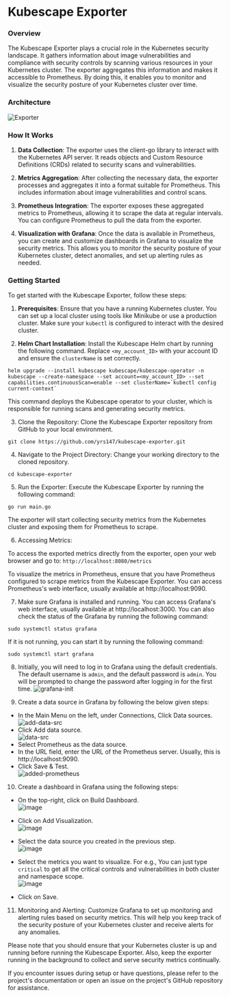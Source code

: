 # Kubescape Exporter

### Overview

The Kubescape Exporter plays a crucial role in the Kubernetes security landscape. It gathers information about image vulnerabilities and compliance with security controls by scanning various resources in your Kubernetes cluster. The exporter aggregates this information and makes it accessible to Prometheus. By doing this, it enables you to monitor and visualize the security posture of your Kubernetes cluster over time.

### Architecture
![Exporter](https://github.com/yrs147/kubescape-exporter/assets/98258627/c77076cf-a29c-481e-96d6-b50353a44498)


### How It Works

1. **Data Collection**: The exporter uses the client-go library to interact with the Kubernetes API server. It reads objects and Custom Resource Definitions (CRDs) related to security scans and vulnerabilities.

2. **Metrics Aggregation**: After collecting the necessary data, the exporter processes and aggregates it into a format suitable for Prometheus. This includes information about image vulnerabilities and  control scans.

3. **Prometheus Integration**: The exporter exposes these aggregated metrics to Prometheus, allowing it to scrape the data at regular intervals. You can configure Prometheus to pull the data from the exporter.

4. **Visualization with Grafana**: Once the data is available in Prometheus, you can create and customize dashboards in Grafana to visualize the security metrics. This allows you to monitor the security posture of your Kubernetes cluster, detect anomalies, and set up alerting rules as needed.

### Getting Started

To get started with the Kubescape Exporter, follow these steps:

1. **Prerequisites**: Ensure that you have a running Kubernetes cluster. You can set up a local cluster using tools like Minikube or use a production cluster. Make sure your `kubectl` is configured to interact with the desired cluster.

2. **Helm Chart Installation**: Install the Kubescape Helm chart by running the following command. Replace `<my_account_ID>` with your account ID and ensure the `clusterName` is set correctly.
```
helm upgrade --install kubescape kubescape/kubescape-operator -n kubescape --create-namespace --set account=<my_account_ID> --set capabilities.continuousScan=enable --set clusterName=`kubectl config current-context`
```
This command deploys the Kubescape operator to your cluster, which is responsible for running scans and generating security metrics.

3. Clone the Repository: Clone the Kubescape Exporter repository from GitHub to your local environment.
```
git clone https://github.com/yrs147/kubescape-exporter.git
```
4. Navigate to the Project Directory: Change your working directory to the cloned repository.
```
cd kubescape-exporter
```  

5. Run the Exporter: Execute the Kubescape Exporter by running the following command:
```
go run main.go
```
The exporter will start collecting security metrics from the Kubernetes cluster and exposing them for Prometheus to scrape.

6. Accessing Metrics:

To access the exported metrics directly from the exporter, open your web browser and go to: `http://localhost:8080/metrics`

To visualize the metrics in Prometheus, ensure that you have Prometheus configured to scrape metrics from the Kubescape Exporter. You can access Prometheus's web interface, usually available at http://localhost:9090.

7. Make sure Grafana is installed and running. You can access Grafana's web interface, usually available at http://localhost:3000. You can also check the status of the Grafana by running the following command:
```
sudo systemctl status grafana
```
If it is not running, you can start it by running the following command:
```
sudo systemctl start grafana
```
8. Initially, you will need to log in to Grafana using the default credentials. The default username is `admin`, and the default password is `admin`. You will be prompted to change the password after logging in for the first time.
![grafana-init](https://github.com/yrs147/kubescape-exporter/assets/75741089/9d3e096d-b343-46e3-bfb9-41fdc4077447)

9. Create a data source in Grafana by following the below given steps:
- In the Main Menu on the left, under Connections, Click Data sources.\
  ![add-data-src](https://github.com/yrs147/kubescape-exporter/assets/75741089/f1e62a13-ee68-4b0c-bd1e-8fe7c8bbcc79)
- Click Add data source.\
  ![data-src](https://github.com/yrs147/kubescape-exporter/assets/75741089/af5de2e2-e22a-4955-be8d-5b8830541b85)
- Select Prometheus as the data source.
- In the URL field, enter the URL of the Prometheus server. Usually, this is http://localhost:9090.
- Click Save & Test.\
![added-prometheus](https://github.com/yrs147/kubescape-exporter/assets/75741089/4fcd81e0-fab4-4360-9e7e-4a42214d0aa4)



10. Create a dashboard in Grafana using the following steps:
- On the top-right, click on Build Dashboard.\
  ![image](https://github.com/yrs147/kubescape-exporter/assets/75741089/95d89010-560b-4254-8e3e-e5ce03ab4c3a)

- Click on Add Visualization.\
  ![image](https://github.com/yrs147/kubescape-exporter/assets/75741089/c1aa4695-6dd9-4353-a685-11ab13398e70)

- Select the data source you created in the previous step.\
  ![image](https://github.com/yrs147/kubescape-exporter/assets/75741089/6a948f69-922f-411f-8d66-83b3ba745448)

- Select the metrics you want to visualize. For e.g., You can just type `critical` to get all the critical controls and vulnerabilities in both cluster and namespace scope.\
  ![image](https://github.com/yrs147/kubescape-exporter/assets/75741089/0f9bc295-eb40-47e8-a906-e572d47f076f)

- Click on Save.

11. Monitoring and Alerting: Customize Grafana to set up monitoring and alerting rules based on security metrics. This will help you keep track of the security posture of your Kubernetes cluster and receive alerts for any anomalies.

Please note that you should ensure that your Kubernetes cluster is up and running before running the Kubescape Exporter. Also, keep the exporter running in the background to collect and serve security metrics continually.

If you encounter issues during setup or have questions, please refer to the project's documentation or open an issue on the project's GitHub repository for assistance.

